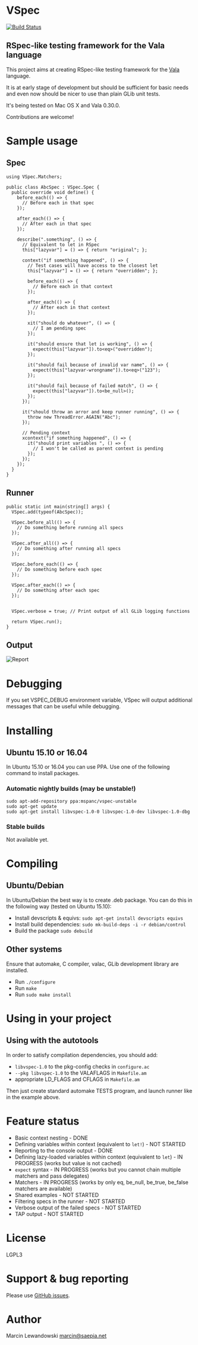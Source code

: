 # VSpec

[![Build Status](https://img.shields.io/shippable/56ca25001895ca4474772627.svg)](https://app.shippable.com/projects/56ca25001895ca4474772627)

## RSpec-like testing framework for the Vala language

This project aims at creating RSpec-like testing framework for the
[Vala](http://live.gnome.org/Vala) language.

It is at early stage of development but should be sufficient for basic needs
and even now should be nicer to use than plain GLib unit tests.

It's being tested on Mac OS X and Vala 0.30.0.

Contributions are welcome!

# Sample usage

## Spec

```vala
using VSpec.Matchers;

public class AbcSpec : VSpec.Spec {
  public override void define() {
    before_each(() => {
      // Before each in that spec
    });

    after_each(() => {
      // After each in that spec
    });

    describe(".something", () => {
      // Equivalent to let in RSpec
      this["lazyvar"] = () => { return "original"; };

      context("if something happened", () => {
        // Test cases will have access to the closest let
        this["lazyvar"] = () => { return "overridden"; };

        before_each(() => {
          // Before each in that context
        });

        after_each(() => {
          // After each in that context
        });

        xit("should do whatever", () => {
          // I am pending spec
        });

        it("should ensure that let is working", () => {
          expect(this["lazyvar"]).to<eq>("overridden");
        });

        it("should fail because of invalid var name", () => {
          expect(this["lazyvar-wrongname"]).to<eq>("123");
        });

        it("should fail because of failed match", () => {
          expect(this["lazyvar"]).to<be_null>();
        });
      });

      it("should throw an arror and keep runner running", () => {
        throw new ThreadError.AGAIN("Abc");
      });

      // Pending context
      xcontext("if something happened", () => {
        it("should print variables ", () => {
          // I won't be called as parent context is pending
        });
      });
    });
  }
}
```


## Runner

```vala
public static int main(string[] args) {
  VSpec.add(typeof(AbcSpec));

  VSpec.before_all(() => {
    // Do something before running all specs
  });

  VSpec.after_all(() => {
    // Do something after running all specs
  });

  VSpec.before_each(() => {
    // Do something before each spec
  });

  VSpec.after_each(() => {
    // Do something after each spec
  });


  VSpec.verbose = true; // Print output of all GLib logging functions

  return VSpec.run();
}
```

## Output

![Report](/docs/report.png?raw=true "Report")


# Debugging

If you set VSPEC_DEBUG environment variable, VSpec will output additional
messages that can be useful while debugging.

# Installing

## Ubuntu 15.10 or 16.04

In Ubuntu 15.10 or 16.04 you can use PPA. Use one of the following command
to install packages.

### Automatic nightly builds (may be unstable!)

    sudo apt-add-repository ppa:mspanc/vspec-unstable
    sudo apt-get update
    sudo apt-get install libvspec-1.0-0 libvspec-1.0-dev libvspec-1.0-dbg

### Stable builds

Not available yet.

# Compiling

## Ubuntu/Debian

In Ubuntu/Debian the best way is to create .deb package. You can do this in the
following way (tested on Ubuntu 15.10):

* Install devscripts & equivs: `sudo apt-get install devscripts equivs`
* Install build dependencies: `sudo mk-build-deps -i -r debian/control`
* Build the package `sudo debuild`

## Other systems

Ensure that automake, C compiler, valac, GLib development library are installed.

* Run `./configure`
* Run `make`
* Run `sudo make install`


# Using in your project

## Using with the autotools

In order to satisfy compilation dependencies, you should add:

* `libvspec-1.0` to the pkg-config checks in `configure.ac`
* `--pkg libvspec-1.0` to the VALAFLAGS in `Makefile.am`
* appropriate LD_FLAGS and CFLAGS in `Makefile.am`

Then just create standard automake TESTS program, and launch runner like in the
example above.


# Feature status

* Basic context nesting - DONE
* Defining variables within context (equivalent to `let!`) - NOT STARTED
* Reporting to the console output - DONE
* Defining lazy-loaded variables within context (equivalent to `let`) - IN PROGRESS (works but value is not cached)
* `expect` syntax - IN PROGRESS (works but you cannot chain multiple matchers and pass delegates)
* Matchers - IN PROGRESS (works by only eq, be_null, be_true, be_false matchers are available)
* Shared examples - NOT STARTED
* Filtering specs in the runner - NOT STARTED
* Verbose output of the failed specs - NOT STARTED
* TAP output - NOT STARTED

# License

LGPL3


# Support & bug reporting

Please use [GitHub issues](https://github.com/mspanc/vspec/issues).


# Author

Marcin Lewandowski <marcin@saepia.net>
